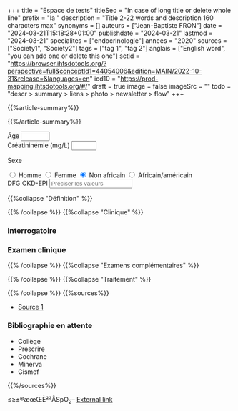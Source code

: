 +++
title = "Espace de tests"
titleSeo = "In case of long title or delete whole line"
prefix = "la "
description = "Title 2-22 words and description 160 characters max"
synonyms = []
auteurs = ["Jean-Baptiste FRON"]
date = "2024-03-21T15:18:28+01:00"
publishdate = "2024-03-21"
lastmod = "2024-03-21"
specialites = ["endocrinologie"]
annees = "2020"
sources = ["Society1", "Society2"]
tags = ["tag 1", "tag 2"]
anglais = ["English word", "you can add one or delete this one"]
sctid = "https://browser.ihtsdotools.org/?perspective=full&conceptId1=44054006&edition=MAIN/2022-10-31&release=&languages=en"
icd10 = "https://prod-mapping.ihtsdotools.org/#/"
draft = true
image = false
imageSrc = ""
todo = "descr > summary > liens > photo > newsletter > flow"
+++

{{%article-summary%}}



{{%/article-summary%}}

<div class="card-body card-util rounded-lg border my-5" id="form-gfr">
  <div class="d-block d-lg-flex form-gfr">
    <div class="form-group floating-label textfield-box form-ripple mr-3">
      <label for="gfr-age">Âge</label>
      <input class="form-control" id="gfr-age" type="number" min="16" max="120">
    </div>
    <div class="form-group floating-label textfield-box form-ripple mr-3">
      <label for="gfr-creatinine">Créatininémie (mg/L)</label>
      <input class="form-control" id="gfr-creatinine" type="number" min="0" max="50">
    </div>
  </div>
  <p class="typography-overline mb-0">Sexe</p>
    <input type="radio" name="gfr-sex" id="gfr-sex-m" class="d-input-none" required>
    <label for="gfr-sex-m" class="chip chip-action chip-choice">Homme</label>
    <input type="radio" name="gfr-sex" id="gfr-sex-f" class="d-input-none">
    <label for="gfr-sex-f" class="chip chip-action chip-choice">Femme</label>
    <input type="radio" name="gfr-ethnic" id="gfr-ethnic-other" class="d-input-none" checked required>
    <label for="gfr-ethnic-other" class="chip chip-action chip-choice">Non africain</label>
    <input type="radio" name="gfr-ethnic" id="gfr-ethnic-african" class="d-input-none">
    <label for="gfr-ethnic-african" class="chip chip-action chip-choice">Africain/américain</label>
    <div>
      <label for="input-gfr">DFG CKD-EPI</label>
      <input class="form-control" id="input-gfr" type="text" placeholder="Préciser les valeurs" readonly>
    </div>
  </div>
</div>
<script type="module" async>
   // Outil de calcul de la by djibe
  window.addEventListener( 'load', () => {
    const age = document.getElementById('gfr-age');
    const creatinine = document.getElementById('gfr-creatinine');
    const man = document.getElementById('gfr-sex-m');
    const gfr = document.getElementById('input-gfr');
    [age, creatinine].forEach(elem => elem.addEventListener('input', () => { calcGFR() }));
    [...document.querySelectorAll('#form-gfr input[type="radio"]')].forEach(elem => elem.addEventListener('change', () => { calcGFR() }));
    const calcGFR = () => {
    if (age.value > 0 && creatinine.value > 0) {
      if (!man.checked) {
        gfr.value = 186 * Math.pow((creatinine.value * 0.0113), -1.154) * Math.pow(age.value, -0.203) * 0.95
      }
    }
  };
  });
</script>

{{%collapse "Définition" %}}



{{% /collapse %}}
{{%collapse "Clinique" %}}

### Interrogatoire

### Examen clinique

{{% /collapse %}}
{{%collapse "Examens complémentaires" %}}


{{% /collapse %}}
{{%collapse "Traitement" %}}


{{% /collapse %}}
{{%sources%}}

- [Source 1](URL)

### Bibliographie en attente

- Collège
- Prescrire
- Cochrane
- Minerva
- Cismef

{{%/sources%}}

≤≥±®æœŒÈ²³ÂSpO<sub>2</sub>–
[External link](https://discourse.gohugo.io/ "{rel='nofollow'}")
